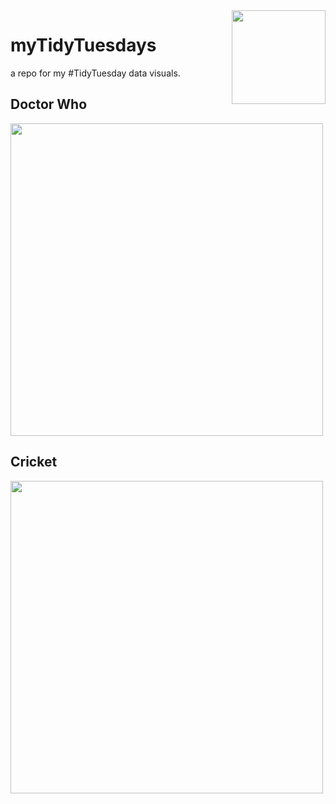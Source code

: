 <img height="150" align="right" src="https://user-images.githubusercontent.com/55933131/143936719-26055a8a-ab7e-4a72-84a1-19b034b98990.png">


# myTidyTuesdays

a repo for my #TidyTuesday data visuals. 

## Doctor Who
<img height="500" src="https://user-images.githubusercontent.com/55933131/143936998-713bfd68-74a8-429b-b406-2346cb879491.png">

## Cricket 
<img height='500' src='https://user-images.githubusercontent.com/55933131/144095997-f9f7c6d8-5e2d-4a0e-8739-56e58330a46f.png'>
